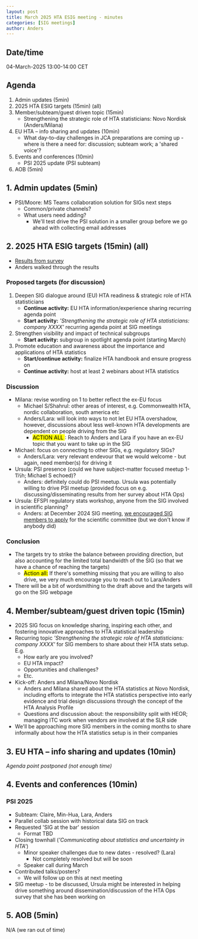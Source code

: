```yaml
---
layout: post
title: March 2025 HTA ESIG meeting - minutes 
categories: [SIG meetings]
author: Anders
---
```


## Date/time
04-March-2025 13:00-14:00 CET


## Agenda

1. Admin updates (5min)
2. 2025 HTA ESIG targets (15min) (all)
3. Member/subteam/guest driven topic (15min)
   - Strengthening the strategic role of HTA statisticians: Novo Nordisk (Anders/Milana)
4. EU HTA – info sharing and updates (10min)
   - What day-to-day challenges in JCA preparations are coming up - where is there a need for: discussion; subteam work; a 'shared voice'?
5. Events and conferences (10min)
   - PSI 2025 update (PSI subteam)
6. AOB (5min)


## 1. Admin updates (5min)

- PSI/Moore: MS Teams collaboration solution for SIGs next steps
  - Common/private channels?
  - What users need adding?
    - We'll test drive the PSI solution in a smaller group before we go ahead with collecting email addresses


## 2. 2025 HTA ESIG targets (15min) (all)

- [Results from survey](https://htaesig.github.io/2025-esig-targets-survey-results/)
- Anders walked through the results


### Proposed targets (for discussion)

1. Deepen SIG dialogue around (EU) HTA readiness & strategic role of HTA statisticians
   - **Continue activity:** EU HTA information/experience sharing recurring agenda point
   - **Start activity:** _'Strengthening the strategic role of HTA statisticians: company XXXX'_ recurring agenda point at SIG meetings
2. Strengthen visibility and impact of technical subgroups
   - **Start activity:** subgroup in spotlight agenda point (starting March)
3. Promote education and awareness about the importance and applications of HTA statistics
   - **Start/continue activity:** finalize HTA handbook and ensure progress on
   - **Continue activity:** host at least 2 webinars about HTA statistics

### Discussion
- Milana: revise wording on 1 to better reflect the ex-EU focus
  - Michael S/Shahrul: other areas of interest, e.g. Commonwealth HTA, nordic collaboration, south america etc
  - Anders/Lara: will look into ways to not let EU HTA overshadow, however, discussions about less well-known HTA developments are dependent on people driving from the SIG 
    - <mark>ACTION ALL </mark>: Reach to Anders and Lara if you have an ex-EU topic that you want to take up in the SIG
- Michael: focus on connecting to other SIGs, e.g. regulatory SIGs?
  - Anders/Lara: very relevant endevour that we would welcome - but again, need member(s) for driving it
- Ursula: PSI presence (could we have subject-matter focused meetup 1-1½h; Michael S echoed)?
  - Anders: definitely could do PSI meetup. Ursula was potentially willing to drive PSI meetup (provided focus on e.g. discussing/disseminating results from her survey about HTA Ops)
- Ursula:  EFSPI regulatory stats workshop, anyone from the SIG involved in scientific planning?
  - Anders: at December 2024 SIG meeting, [we encouraged SIG members to apply](https://htaesig.github.io/december-2024-hta-esig-meeting-minutes/) for the scientific committee (but we don't know if anybody did)

### Conclusion

- The targets try to strike the balance between providing direction, but also accounting for the limited total bandwidth of the SIG (so that we have a chance of reaching the targets)
  - <mark>Action all:</mark> If there's something missing that you are willing to also drive, we very much encourage you to reach out to Lara/Anders
- There will be a bit of wordsmithing to the draft above and the targets will go on the SIG webpage

## 4. Member/subteam/guest driven topic (15min)

- 2025 SIG focus on knowledge sharing, inspiring each other, and fostering innovative approaches to HTA statistical
  leadership
- Recurring topic _'Strengthening the strategic role of HTA statisticians: company XXXX'_ for SIG members to share about their HTA stats setup. E.g.
  - How early are you involved?
  - EU HTA impact?
  - Opportunities and challenges?
  - Etc.
- Kick-off: Anders and Milana/Novo Nordisk
  - Anders and Milana shared about the HTA statistics  at Novo Nordisk, including efforts to integrate the HTA statistics perspective into early
  evidence and trial design díscussions through the concept of the HTA Analysis Profile
  - Questions and discussion about: the responsibility split with HEOR; managing ITC work when vendors are involved at the SLR side
- We'll be approaching more SIG members in the coming months to share informally about how the HTA statistics setup is in their companies

## 3. EU HTA – info sharing and updates (10min)

*Agenda point postponed (not enough time)*

## 4. Events and conferences (10min)

### PSI 2025

- Subteam: Claire, Min-Hua, Lara, Anders
- Parallel collab session with historical data SIG on track
- Requested 'SIG at the bar' session 
  - Format TBD
- Closing townhall (_'Communicating about statistics and uncertainty in HTA'_)
  - Minor speaker challenges due to new dates - resolved? (Lara)
    - Not completely resolved but will be soon
  - Speaker call during March
- Contributed talks/posters?
  - We will follow up on this at next meeting
- SIG meetup - to be discussed, Ursula might be interested in helping drive something around dissemination/discussion of the HTA Ops survey that she has been working on

## 5. AOB (5min)

N/A (we ran out of time)
